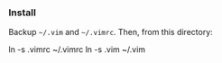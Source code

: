 ### Install

Backup `~/.vim` and `~/.vimrc`. Then, from this directory:

  ln -s .vimrc ~/.vimrc
  ln -s .vim   ~/.vim

